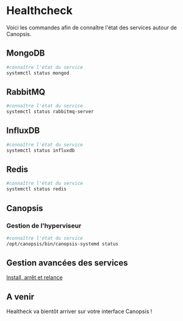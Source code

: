 # Healthcheck

Voici les commandes afin de connaître l'état des services autour de Canopsis.

## MongoDB

```bash
#connaître l'état du service
systemctl status mongod
```

## RabbitMQ

```bash
#connaître l'état du service
systemctl status rabbitmq-server
```

## InfluxDB

```bash
#connaître l'état du service
systemctl status influxdb
```

## Redis

```bash
#connaître l'état du service
systemctl status redis
```

## Canopsis

### Gestion de l'hyperviseur

```bash
#connaître l'état du service
/opt/canopsis/bin/canopsis-systemd status
```

## Gestion avancées des services

[Install, arrêt et relance](../gestion-services/installation-arret-relance.md)

## A venir

Healtheck va bientôt arriver sur votre interface Canopsis ! 
